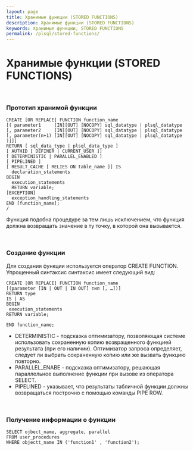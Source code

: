 ```yaml
---
layout: page
title: Хранимые функции (STORED FUNCTIONS)
description: Хранимые функции (STORED FUNCTIONS)
keywords: Хранимые функции, STORED FUNCTIONS
permalink: /plsql/stored-functions/
---
```


# Хранимые функции (STORED FUNCTIONS)

<br/>

### Прототип хранимой функции

    CREATE [OR REPLACE] FUNCTION function_name
    [( parameter1     [IN][OUT] [NOCOPY] sql_datatype | plsql_datatype
    [, parameter2     [IN][OUT] [NOCOPY] sql_datatype | plsql_datatype
    [, parameter(n+1) [IN][OUT] [NOCOPY] sql_datatype | plsql_datatype )]]]
    RETURN [ sql_data_type | plsql_data_type ]
    [ AUTHID [ DEFINER | CURRENT_USER ]]
    [ DETERMINISTIC | PARALLEL_ENABLED ]
    [ PIPELINED ]
    [ RESULT_CACHE [ RELIES ON table_name ]] IS
      declaration_statements
    BEGIN
      execution_statements
      RETURN variable;
    [EXCEPTION]
      exception_handling_statements
    END [function_name];
    /

Функция подобна процедуре за тем лишь исключением, что функция должна возвращать значение в ту точку, в которой она вызывается.

<br>

### Создание функции

Для создания функции используется оператор CREATE FUNCTION. Упрощенный синтаксис синтаксис имеет следующий вид:

    CREATE [OR REPLACE] FUNCTION function_name
    [(parameter [IN | OUT | IN OUT] тип [, …])]
    RETURN type
    IS | AS
    BEGIN
     execution_statements
    RETURN variable;

    END function_name;

<ul>
<li>
DETERMINISTIC - подсказка оптимизатору, позволяющая системе использовать сохраненную копию возвращенного функцией результата (при его наличии). Оптимизатор запроса определяет, следует ли выбрать сохраненную копию или же вызвать функцию повторно.
</li>
<li>
PARALLEL_ENABE - подсказка оптимизатору, решающая параллельное выполнение функции при вызове из оператора SELECT.
</li>
<li>
PIPELINED - указывает, что результаты табличной функции должны возвращаться построчно с помощью команды PIPE ROW.
</li>
</ul>

<br/>

### Получение информации о функции

    SELECT ojbect_name, aggregate, parallel
    FROM user_procedures
    WHERE objectt_name IN ('function1' , 'function2');
